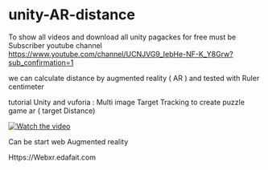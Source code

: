 # unity-AR-distance

To show all videos and download  all unity pagackes for free must be Subscriber youtube channel 
https://www.youtube.com/channel/UCNJVG9_IebHe-NF-K_Y8Grw?sub_confirmation=1

we can calculate distance by augmented reality ( AR ) and tested with Ruler centimeter


tutorial Unity  and vuforia : Multi image Target Tracking to create puzzle game ar ( target Distance)


[![Watch the video](https://img.youtube.com/vi/HlkQb9M1aDM/0.jpg)](http://youtu.be/HlkQb9M1aDM)



Can be start web Augmented reality

Https://Webxr.edafait.com

